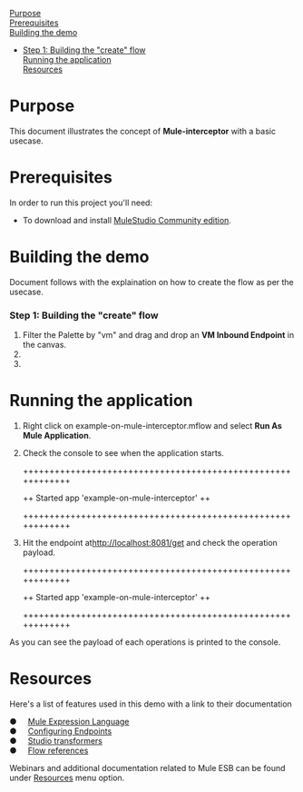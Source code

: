 [Purpose](#purpose)  
[Prerequisites](#prerequisites)  
[Building the demo](#building-the-demo)  
* [Step 1: Building the "create" flow](#step-1-building-the-create-flow)   
[Running the application](#running-the-application)  
[Resources](#resources)

Purpose
=======

This document illustrates the concept of **Mule-interceptor** with a basic usecase.

Prerequisites
=============

In order to run this project you'll need:  

* To download and install [MuleStudio Community edition](http://www.mulesoft.org/download-mule-esb-community-edition).


Building the demo
=================

Document follows with the explaination on how to create the flow as per the usecase.

### Step 1: Building the "create" flow

1. Filter the Palette by "vm" and drag and drop an **VM Inbound Endpoint** in the canvas.
2.
3. 

Running the application
=======================

1. Right click on example-on-mule-interceptor.mflow and select **Run As Mule Application**.
2. Check the console to see when the application starts.

    ++++++++++++++++++++++++++++++++++++++++++++++++++++++++++++

    ++ Started app 'example-on-mule-interceptor'                           ++

    ++++++++++++++++++++++++++++++++++++++++++++++++++++++++++++

1. Hit the endpoint at<http://localhost:8081/get> and check the operation payload.

    ++++++++++++++++++++++++++++++++++++++++++++++++++++++++++++

    ++ Started app 'example-on-mule-interceptor'              ++

    ++++++++++++++++++++++++++++++++++++++++++++++++++++++++++++

As you can see the payload of each operations is printed to the console.

Resources
=========

Here's a list of features used in this demo with a link to their documentation

●     [Mule Expression Language](http://www.mulesoft.org/documentation/display/MULE3USER/Mule+Expression+Language)  
●     [Configuring Endpoints](http://www.mulesoft.org/documentation/display/MULE3USER/Configuring+Endpoints)  
●     [Studio transformers](http://www.mulesoft.org/documentation/display/MULE3STUDIO/Studio+Transformers)  
●     [Flow references](http://www.mulesoft.org/documentation/display/MULE3STUDIO/Flow+Ref+Component+Reference)
 

Webinars and additional documentation related to Mule ESB can be found under [Resources](http://www.mulesoft.com/resources) menu option.
